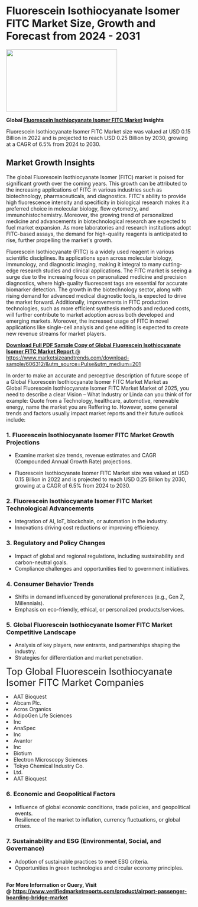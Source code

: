 <H1>Fluorescein Isothiocyanate Isomer FITC Market Size, Growth and Forecast from 2024 - 2031</H1><img class="aligncenter size-medium wp-image-584254" src="https://thirdeyenews.in/wp-content/uploads/2024/09/Global-Market-Research-300x168.jpeg" alt="" width="300" height="168" /><p><strong>Global&nbsp;<a href="https://www.marketsizeandtrends.com/download-sample/606312/&amp;utm_source=Pulse&amp;utm_medium=201">Fluorescein Isothiocyanate Isomer FITC Market</a> Insights</strong></p><p>Fluorescein Isothiocyanate Isomer FITC Market size was valued at USD 0.15 Billion in 2022 and is projected to reach USD 0.25 Billion by 2030, growing at a CAGR of 6.5% from 2024 to 2030.</p><p><h2>Market Growth Insights</h2> <p>The global Fluorescein Isothiocyanate Isomer (FITC) market is poised for significant growth over the coming years. This growth can be attributed to the increasing applications of FITC in various industries such as biotechnology, pharmaceuticals, and diagnostics. FITC's ability to provide high fluorescence intensity and specificity in biological research makes it a preferred choice in molecular biology, flow cytometry, and immunohistochemistry. Moreover, the growing trend of personalized medicine and advancements in biotechnological research are expected to fuel market expansion. As more laboratories and research institutions adopt FITC-based assays, the demand for high-quality reagents is anticipated to rise, further propelling the market's growth.</p> <p><a href="#"></a></p> <p>Fluorescein Isothiocyanate (FITC) is a widely used reagent in various scientific disciplines. Its applications span across molecular biology, immunology, and diagnostic imaging, making it integral to many cutting-edge research studies and clinical applications. The FITC market is seeing a surge due to the increasing focus on personalized medicine and precision diagnostics, where high-quality fluorescent tags are essential for accurate biomarker detection. The growth in the biotechnology sector, along with rising demand for advanced medical diagnostic tools, is expected to drive the market forward. Additionally, improvements in FITC production technologies, such as more efficient synthesis methods and reduced costs, will further contribute to market adoption across both developed and emerging markets. Moreover, the increased usage of FITC in novel applications like single-cell analysis and gene editing is expected to create new revenue streams for market players.</p> <p><a href="#"></p><p><span class=""><strong>Download Full PDF Sample Copy of Global Fluorescein Isothiocyanate Isomer FITC Market Report</strong> @ <a href="https://www.marketsizeandtrends.com/download-sample/606312/&amp;utm_source=Pulse&amp;utm_medium=201" target="_blank">https://www.marketsizeandtrends.com/download-sample/606312/&amp;utm_source=Pulse&amp;utm_medium=201</a></span></p><p>In order to make an accurate and perceptive description of future scope of a Global&nbsp;Fluorescein Isothiocyanate Isomer FITC Market Market as Global&nbsp;Fluorescein Isothiocyanate Isomer FITC Market Market of 2025, you need to describe a clear Vision &ndash; What Industry or Linda can you think of for example: Quote from a Technology, healthcare, automotive, renewable energy, name the market you are Reffering to. However, some general trends and factors usually impact market reports and their future outlook include:</p><h3>1.&nbsp;<strong>Fluorescein Isothiocyanate Isomer FITC Market Growth Projections</strong></h3><ul><li>Examine market size trends, revenue estimates and CAGR (Compounded Annual Growth Rate) projections.</li><li><p>Fluorescein Isothiocyanate Isomer FITC Market size was valued at USD 0.15 Billion in 2022 and is projected to reach USD 0.25 Billion by 2030, growing at a CAGR of 6.5% from 2024 to 2030.</p></li></ul><h3>2.&nbsp;<strong>Fluorescein Isothiocyanate Isomer FITC Market Technological Advancements</strong></h3><ul><li>Integration of AI, IoT, blockchain, or automation in the industry.</li><li>Innovations driving cost reductions or improving efficiency.</li></ul><h3>3.&nbsp;<strong>Regulatory and Policy Changes</strong></h3><ul><li>Impact of global and regional regulations, including sustainability and carbon-neutral goals.</li><li>Compliance challenges and opportunities tied to government initiatives.</li></ul><h3>4.&nbsp;<strong>Consumer Behavior Trends</strong></h3><ul><li>Shifts in demand influenced by generational preferences (e.g., Gen Z, Millennials).</li><li>Emphasis on eco-friendly, ethical, or personalized products/services.</li></ul><h3>5.&nbsp;<strong>Global Fluorescein Isothiocyanate Isomer FITC Market Competitive Landscape</strong></h3><ul><li>Analysis of key players, new entrants, and partnerships shaping the industry.</li><li>Strategies for differentiation and market penetration.</li></ul><p data-pm-slice="1 1 []"><span style="color: inherit; font-family: inherit; font-size: 25px;">Top Global Fluorescein Isothiocyanate Isomer FITC Market Companies</span></p><div class="" data-test-id=""><p><li>AAT Bioquest</li><li> Abcam Plc.</li><li> Acros Organics</li><li> AdipoGen Life Sciences</li><li> Inc</li><li> AnaSpec</li><li> Inc</li><li> Avantor</li><li> Inc</li><li> Biotium</li><li> Electron Microscopy Sciences</li><li> Tokyo Chemical Industry Co.</li><li> Ltd.</li><li> AAT Bioquest</li></p></div><h3>6.&nbsp;<strong>Economic and Geopolitical Factors</strong></h3><ul><li>Influence of global economic conditions, trade policies, and geopolitical events.</li><li>Resilience of the market to inflation, currency fluctuations, or global crises.</li></ul><h3>7.&nbsp;<strong>Sustainability and ESG (Environmental, Social, and Governance)</strong></h3><ul><li>Adoption of sustainable practices to meet ESG criteria.</li><li>Opportunities in green technologies and circular economy principles.</li></ul><h2><strong style="font-size: 14px;">For More Information or Query, Visit @&nbsp;</strong><a style="background-color: #ffffff; font-size: 14px;" href="https://www.marketsizeandtrends.com/report/fluorescein-isothiocyanate-isomer-fitc-market/" target="_blank">https://www.verifiedmarketreports.com/product/airport-passenger-boarding-bridge-market</a></h2>
